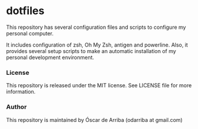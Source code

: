 # dotfiles

This repository has several configuration files and scripts to configure my personal computer.

It includes configuration of zsh,  Oh My Zsh, antigen and powerline. Also, it provides several setup scripts to make an automatic installation of my personal development environment.

### License
This repository is released under the MIT license. See LICENSE file for more information.

### Author
This repository is maintained by Óscar de Arriba (odarriba at gmail.com) 
